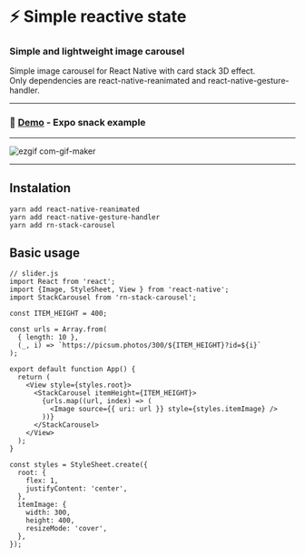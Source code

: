 # :zap: Simple reactive state

### Simple and lightweight image carousel

Simple image carousel for React Native with card stack 3D effect.  
Only dependencies are react-native-reanimated and react-native-gesture-handler.

---

### 🚀 [Demo](https://snack.expo.dev/@ivbrajkovic/rn-stack-slider) - Expo snack example

---

![ezgif com-gif-maker](https://user-images.githubusercontent.com/44271953/158834461-28b1fe03-6d2f-47f8-ab5d-9427cdfc46d3.gif)

---

## Instalation 

```JS
yarn add react-native-reanimated
yarn add react-native-gesture-handler
yarn add rn-stack-carousel
```

## Basic usage

```JS
// slider.js
import React from 'react';
import {Image, StyleSheet, View } from 'react-native';
import StackCarousel from 'rn-stack-carousel';

const ITEM_HEIGHT = 400;

const urls = Array.from(
  { length: 10 },
  (_, i) => `https://picsum.photos/300/${ITEM_HEIGHT}?id=${i}`
);

export default function App() {
  return (
    <View style={styles.root}>
      <StackCarousel itemHeight={ITEM_HEIGHT}>
        {urls.map((url, index) => (
          <Image source={{ uri: url }} style={styles.itemImage} />
        ))}
      </StackCarousel>
    </View>
  );
}

const styles = StyleSheet.create({
  root: {
    flex: 1,
    justifyContent: 'center',
  },
  itemImage: {
    width: 300,
    height: 400,
    resizeMode: 'cover',
  },
});
```

